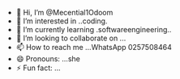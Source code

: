 - 👋 Hi, I’m @Mecential1Odoom
- 👀 I’m interested in ..coding.
- 🌱 I’m currently learning .softwareengineering..
- 💞️ I’m looking to collaborate on ...
- 📫 How to reach me ...WhatsApp 0257508464
- 😄 Pronouns: ...she
- ⚡ Fun fact: ...

<!---
Mecential1Odoom/Mecential1Odoom is a ✨ special ✨ repository because its `README.md` (this file) appears on your GitHub profile.
You can click the Preview link to take a look at your changes.
--->
